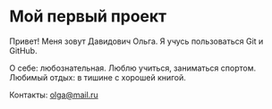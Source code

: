 # Мой первый проект
Привет! Меня зовут Давидович Ольга. Я учусь пользоваться Git и GitHub.  

О себе: любознательная. Люблю учиться, заниматься спортом. Любимый отдых: в тишине с хорошей книгой. 

Контакты: olga@mail.ru
